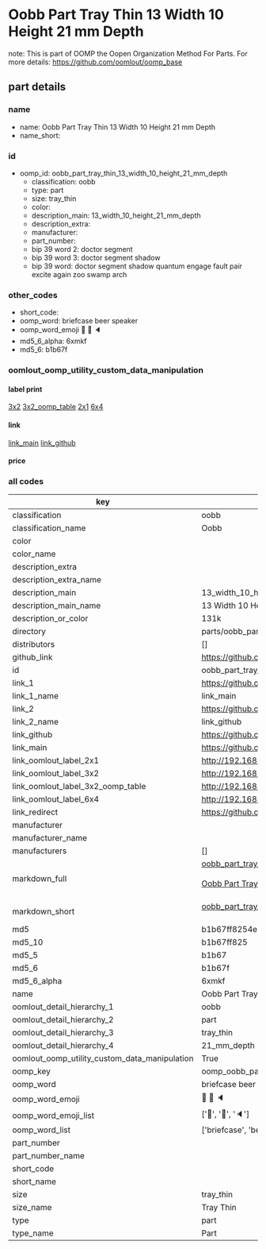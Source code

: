 # Oobb Part Tray Thin 13 Width 10 Height 21 mm Depth  

note: This is part of OOMP the Oopen Organization Method For Parts. For more details: https://github.com/oomlout/oomp_base

##  part details
  







### name
* name: Oobb Part Tray Thin 13 Width 10 Height 21 mm Depth
* name_short: 
### id
* oomp_id: oobb_part_tray_thin_13_width_10_height_21_mm_depth
  * classification: oobb
  * type: part
  * size: tray_thin
  * color: 
  * description_main: 13_width_10_height_21_mm_depth
  * description_extra: 
  * manufacturer: 
  * part_number: 
  * bip 39 word 2: doctor segment
  * bip 39 word 3: doctor segment shadow
  * bip 39 word: doctor segment shadow quantum engage fault pair excite again zoo swamp arch

### other_codes
* short_code: 
* oomp_word: briefcase beer speaker
* oomp_word_emoji :briefcase: :beer: :speaker:
* md5_6_alpha: 6xmkf
* md5_6: b1b67f






### oomlout_oomp_utility_custom_data_manipulation
#### label print
[3x2](http://192.168.1.245:1112/?label=oomp%206xmkf)
[3x2_oomp_table](http://192.168.1.108:1112/?label=oomp%206xmkf)
[2x1](http://192.168.1.242:1112/?label=oomp%206xmkf)
[6x4](http://192.168.1.55:1112/?label=oomp%206xmkf)    

#### link

[link_main](https://github.com/oomlout/oomlout_oomp_version_1_messy/tree/main/parts/oobb_part_tray_thin_13_width_10_height_21_mm_depth) [link_github](https://github.com/oomlout/oomlout_oomp_version_1_messy/tree/main/parts/oobb_part_tray_thin_13_width_10_height_21_mm_depth)                             

#### price







### all codes 
| key | value |  
| --- | --- |  
| classification | oobb |  
| classification_name | Oobb |  
| color |  |  
| color_name |  |  
| description_extra |  |  
| description_extra_name |  |  
| description_main | 13_width_10_height_21_mm_depth |  
| description_main_name | 13 Width 10 Height 21 mm Depth |  
| description_or_color | 131k |  
| directory | parts/oobb_part_tray_thin_13_width_10_height_21_mm_depth |  
| distributors | [] |  
| github_link | https://github.com/oomlout/oomlout_oomp_part_src/tree/main/parts/oobb_part_tray_thin_13_width_10_height_21_mm_depth |  
| id | oobb_part_tray_thin_13_width_10_height_21_mm_depth |  
| link_1 | https://github.com/oomlout/oomlout_oomp_version_1_messy/tree/main/parts/oobb_part_tray_thin_13_width_10_height_21_mm_depth |  
| link_1_name | link_main |  
| link_2 | https://github.com/oomlout/oomlout_oomp_version_1_messy/tree/main/parts/oobb_part_tray_thin_13_width_10_height_21_mm_depth |  
| link_2_name | link_github |  
| link_github | https://github.com/oomlout/oomlout_oomp_version_1_messy/tree/main/parts/oobb_part_tray_thin_13_width_10_height_21_mm_depth |  
| link_main | https://github.com/oomlout/oomlout_oomp_version_1_messy/tree/main/parts/oobb_part_tray_thin_13_width_10_height_21_mm_depth |  
| link_oomlout_label_2x1 | http://192.168.1.242:1112/?label=oomp%206xmkf |  
| link_oomlout_label_3x2 | http://192.168.1.245:1112/?label=oomp%206xmkf |  
| link_oomlout_label_3x2_oomp_table | http://192.168.1.108:1112/?label=oomp%206xmkf |  
| link_oomlout_label_6x4 | http://192.168.1.55:1112/?label=oomp%206xmkf |  
| link_redirect | https://github.com/oomlout/oomlout_oomp_version_1_messy/tree/main/parts/oobb_part_tray_thin_13_width_10_height_21_mm_depth |  
| manufacturer |  |  
| manufacturer_name |  |  
| manufacturers | [] |  
| markdown_full | [oobb_part_tray_thin_13_width_10_height_21_mm_depth](none)<br>[](none)<br>[Oobb Part Tray Thin 13 Width 10 Height 21 Mm Depth](none)<br><br> |  
| markdown_short | [oobb_part_tray_thin_13_width_10_height_21_mm_depth](none)<br><br> |  
| md5 | b1b67ff8254ed3e14fa52af589b0ca02 |  
| md5_10 | b1b67ff825 |  
| md5_5 | b1b67 |  
| md5_6 | b1b67f |  
| md5_6_alpha | 6xmkf |  
| name | Oobb Part Tray Thin 13 Width 10 Height 21 mm Depth |  
| oomlout_detail_hierarchy_1 | oobb |  
| oomlout_detail_hierarchy_2 | part |  
| oomlout_detail_hierarchy_3 | tray_thin |  
| oomlout_detail_hierarchy_4 | 21_mm_depth |  
| oomlout_oomp_utility_custom_data_manipulation | True |  
| oomp_key | oomp_oobb_part_tray_thin_13_width_10_height_21_mm_depth |  
| oomp_word | briefcase beer speaker |  
| oomp_word_emoji | :briefcase: :beer: :speaker: |  
| oomp_word_emoji_list | [':briefcase:', ':beer:', ':speaker:'] |  
| oomp_word_list | ['briefcase', 'beer', 'speaker'] |  
| part_number |  |  
| part_number_name |  |  
| short_code |  |  
| short_name |  |  
| size | tray_thin |  
| size_name | Tray Thin |  
| type | part |  
| type_name | Part |  

